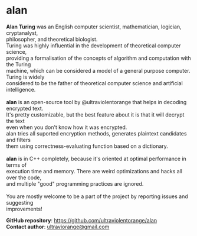 # alan
<b>Alan Turing</b> was an English computer scientist, mathematician, logician, cryptanalyst, <br>
philosopher, and theoretical biologist. <br>
Turing was highly influential in the development of theoretical computer science, <br>
providing a formalisation of the concepts of algorithm and computation with the Turing <br>
machine, which can be considered a model of a general purpose computer. Turing is widely <br>
considered to be the father of theoretical computer science and artificial intelligence. <br>
<br>
<b>alan</b> is an open-source tool by @ultraviolentorange that helps in decoding encrypted text. <br>
It's pretty customizable, but the best feature about it is that it will decrypt the text <br>
even when you don't know how it was encrypted. <br>
alan tries all suported encryption methods, generates plaintext candidates and filters <br>
them using correctness-evaluating function based on a dictionary. <br>
<br>
<b>alan</b> is in C++ completely, because it's oriented at optimal performance in terms of <br>
execution time and memory. There are weird optimizations and hacks all over the code, <br>
and multiple "good" programming practices are ignored. <br>
<br>
You are mostly welcome to be a part of the project by reporting issues and suggesting <br>
improvements! <br>

<b>GitHub repository</b>: https://github.com/ultraviolentorange/alan <br>
<b>Contact author</b>:    ultraviorange@gmail.com <br>
